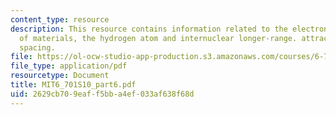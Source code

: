 ```yaml
---
content_type: resource
description: This resource contains information related to the electronic structure
  of materials, the hydrogen atom and internuclear longer-range. attractive coulomb
  spacing.
file: https://ol-ocw-studio-app-production.s3.amazonaws.com/courses/6-701-introduction-to-nanoelectronics-spring-2010/2629cb709eaff5bba4ef033af638f68d_MIT6_701S10_part6.pdf
file_type: application/pdf
resourcetype: Document
title: MIT6_701S10_part6.pdf
uid: 2629cb70-9eaf-f5bb-a4ef-033af638f68d
---
```

